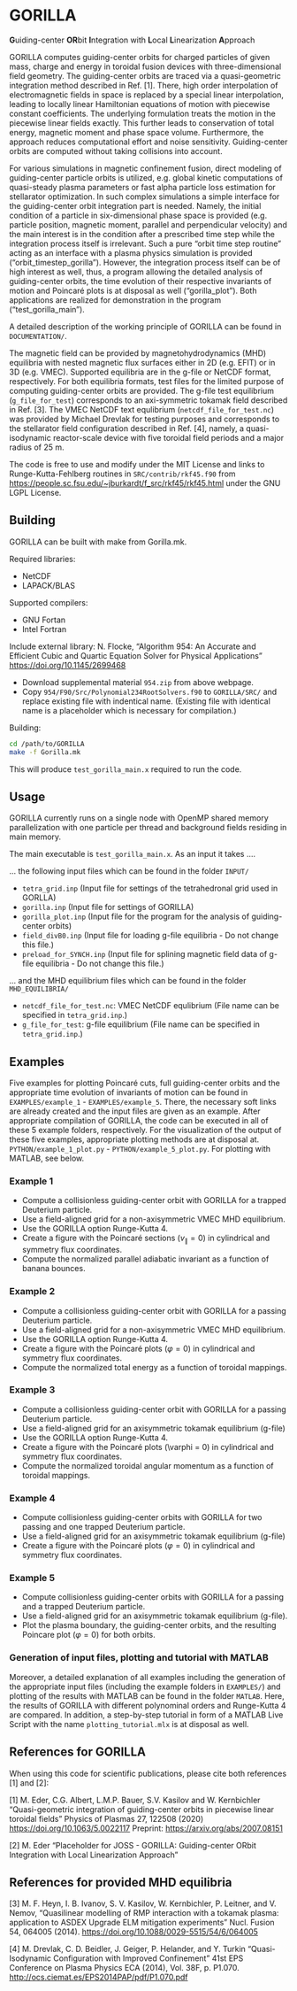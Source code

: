 # GORILLA
**G**uiding-center **OR**bit **I**ntegration with **L**ocal **L**inearization **A**pproach

GORILLA computes guiding-center orbits for charged particles of given mass, charge and energy in toroidal fusion devices with three-dimensional field geometry.
The guiding-center orbits are traced via a quasi-geometric integration method described in Ref. [1].
There, high order interpolation of electromagnetic fields in space is replaced by a special linear interpolation, leading to locally linear Hamiltonian equations of motion with piecewise constant coefficients. The underlying formulation treats the motion in the piecewise linear fields exactly. This further leads to conservation of total energy, magnetic moment and phase space volume. Furthermore, the approach reduces computational effort and noise sensitivity.
Guiding-center orbits are computed without taking collisions into account.

For various simulations in magnetic confinement fusion, direct modeling of guiding-center particle orbits is utilized, e.g. global kinetic computations of quasi-steady plasma parameters or fast alpha particle loss estimation for stellarator optimization. In such complex simulations a simple interface for the guiding-center orbit integration part is needed. Namely, the initial condition of a particle in six-dimensional phase space is provided (e.g. particle position, magnetic moment, parallel and perpendicular velocity) and the main interest is in the condition after a prescribed time step while the integration process itself is irrelevant. Such a pure “orbit time step routine” acting as an interface with a plasma physics simulation is provided (“orbit_timestep_gorilla”).
However, the integration process itself can be of high interest as well, thus, a program allowing the detailed analysis of guiding-center orbits, the time evolution of their respective invariants of motion and Poincaré plots is at disposal as well (“gorilla_plot”).
Both applications are realized for demonstration in the program (“test_gorilla_main”).

A detailed description of the working principle of GORILLA can be found in `DOCUMENTATION/`.

The magnetic field can be provided by magnetohydrodynamics (MHD) equilibria with nested magnetic flux surfaces either in 2D (e.g. EFIT) or in 3D (e.g. VMEC). Supported equilibria are in the g-file or NetCDF format, respectively.
For both equilibria formats, test files for the limited purpose of computing guiding-center orbits are provided. 
The g-file test equilibrium (`g_file_for_test`) corresponds to an axi-symmetric tokamak field described in Ref. [3].
The VMEC NetCDF text equlibrium (`netcdf_file_for_test.nc`) was provided by Michael Drevlak for testing purposes and corresponds to the stellarator field configuration described in Ref. [4], namely, a quasi-isodynamic reactor-scale device with five toroidal field periods and a major radius of 25 m. 

The code is free to use and modify under the MIT License and links to Runge-Kutta-Fehlberg routines in
`SRC/contrib/rkf45.f90` from https://people.sc.fsu.edu/~jburkardt/f_src/rkf45/rkf45.html under the GNU LGPL License.

## Building

GORILLA can be built with make from Gorilla.mk.

Required libraries:
* NetCDF
* LAPACK/BLAS

Supported compilers:
* GNU Fortan 
* Intel Fortran

Include external library:
N. Flocke, “Algorithm 954: An Accurate and Efficient Cubic and Quartic Equation Solver for Physical Applications”
<https://doi.org/10.1145/2699468>

* Download supplemental material `954.zip` from above webpage.
* Copy `954/F90/Src/Polynomial234RootSolvers.f90` to `GORILLA/SRC/` and replace existing file with indentical name.
  (Existing file with identical name is a placeholder which is necessary for compilation.)


Building: 
```bash
cd /path/to/GORILLA
make -f Gorilla.mk
```
This will produce `test_gorilla_main.x` required to run the code.

## Usage

GORILLA currently runs on a single node with OpenMP shared memory parallelization with one particle per thread and background fields residing in main memory. 

The main executable is `test_gorilla_main.x`. 
As an input it takes .... 

... the following input files which can be found in the folder `INPUT/`
* `tetra_grid.inp`                       (Input file for settings of the tetrahedronal grid used in GORLLA)
* `gorilla.inp`                             (Input file for settings of GORILLA)
* `gorilla_plot.inp`                   (Input file for the program for the analysis of guiding-center orbits)
* `field_divB0.inp`                     (Input file for loading g-file equilibria - Do not change this file.)
* `preload_for_SYNCH.inp`         (Input file for splining magnetic field data of g-file equilibria - Do not change this file.)

... and the MHD equilibrium files which can be found in the folder `MHD_EQUILIBRIA/`
* `netcdf_file_for_test.nc`: VMEC NetCDF equlibrium (File name can be specified in `tetra_grid.inp`.)
* `g_file_for_test`: g-file equilibrium (File name can be specified in `tetra_grid.inp`.)

## Examples

Five examples for plotting Poincaré cuts, full guiding-center orbits and the appropriate time evolution of invariants of motion can be found in `EXAMPLES/example_1` - `EXAMPLES/example_5`. There, the necessary soft links are already created and the input files are given as an example.
After appropriate compilation of GORILLA, the code can be executed in all of these 5 example folders, respectively.
For the visualization of the output of these five examples, appropriate plotting methods are at disposal at. `PYTHON/example_1_plot.py` - `PYTHON/example_5_plot.py`. For plotting with MATLAB, see below.

### Example 1
* Compute a collisionless guiding-center orbit with GORILLA for a trapped Deuterium particle.
* Use a field-aligned grid for a non-axisymmetric VMEC MHD equilibrium.
* Use the GORILLA option Runge-Kutta 4.
* Create a figure with the Poincaré sections ($v_\parallel = 0$) in cylindrical and symmetry flux coordinates.
* Compute the normalized parallel adiabatic invariant as a function of banana bounces.

### Example 2
* Compute a collisionless guiding-center orbit with GORILLA for a passing Deuterium particle.
* Use a field-aligned grid for a non-axisymmetric VMEC MHD equilibrium.
* Use the GORILLA option Runge-Kutta 4.
* Create a figure with the Poincaré plots ($\varphi = 0$) in cylindrical and symmetry flux coordinates.
* Compute the normalized total energy as a function of toroidal mappings. 

### Example 3
* Compute a collisionless guiding-center orbit with GORILLA for a passing Deuterium particle.
* Use a field-aligned grid for an axisymmetric tokamak equilibrium (g-file)
* Use the GORILLA option Runge-Kutta 4.
* Create a figure with the Poincaré plots (\varphi = 0) in cylindrical and symmetry flux coordinates.
* Compute the normalized toroidal angular momentum as a function of toroidal mappings.

### Example 4
* Compute collisionless guiding-center orbits with GORILLA for two passing and one trapped Deuterium particle.
* Use a field-aligned grid for an axisymmetric tokamak equilibrium (g-file)
* Create a figure with the Poincaré plots ($\varphi = 0$) in cylindrical and symmetry flux coordinates.

### Example 5
* Compute collisionless guiding-center orbits with GORILLA for a passing and a trapped Deuterium particle.
* Use a field-aligned grid for an axisymmetric tokamak equilibrium (g-file).
* Plot the plasma boundary, the guiding-center orbits, and the resulting Poincare plot ($\varphi = 0$) for both orbits.

### Generation of input files, plotting and tutorial with MATLAB
Moreover, a detailed explanation of all examples including the generation of the appropriate input files (including the example folders in `EXAMPLES/`) and plotting of the results with MATLAB can be found in the folder `MATLAB`.
Here, the results of GORILLA with different polynominal orders and Runge-Kutta 4 are compared.
In addition, a step-by-step tutorial in form of a MATLAB Live Script with the name `plotting_tutorial.mlx` is at disposal as well.


## References for GORILLA
When using this code for scientific publications, please cite both references [1] and [2]:

[1] M. Eder, C.G. Albert, L.M.P. Bauer, S.V. Kasilov and W. Kernbichler
“Quasi-geometric integration of guiding-center orbits in piecewise linear toroidal fields”
Physics of Plasmas 27, 122508 (2020)
<https://doi.org/10.1063/5.0022117>
Preprint: <https://arxiv.org/abs/2007.08151>

[2] M. Eder
“Placeholder for JOSS - GORILLA: Guiding-center ORbit Integration with Local Linearization Approach”


## References for provided MHD equilibria
[3] M. F. Heyn, I. B. Ivanov, S. V. Kasilov, W. Kernbichler, P. Leitner, and V. Nemov,
“Quasilinear modelling of RMP interaction with a tokamak plasma: application to ASDEX Upgrade ELM mitigation experiments”
Nucl. Fusion 54, 064005 (2014).
<https://doi.org/10.1088/0029-5515/54/6/064005>

[4] M. Drevlak, C. D. Beidler, J. Geiger, P. Helander, and Y. Turkin
“Quasi-Isodynamic Configuration with Improved Confinement”
41st EPS Conference on Plasma Physics ECA (2014), Vol. 38F, p. P1.070.
<http://ocs.ciemat.es/EPS2014PAP/pdf/P1.070.pdf>
